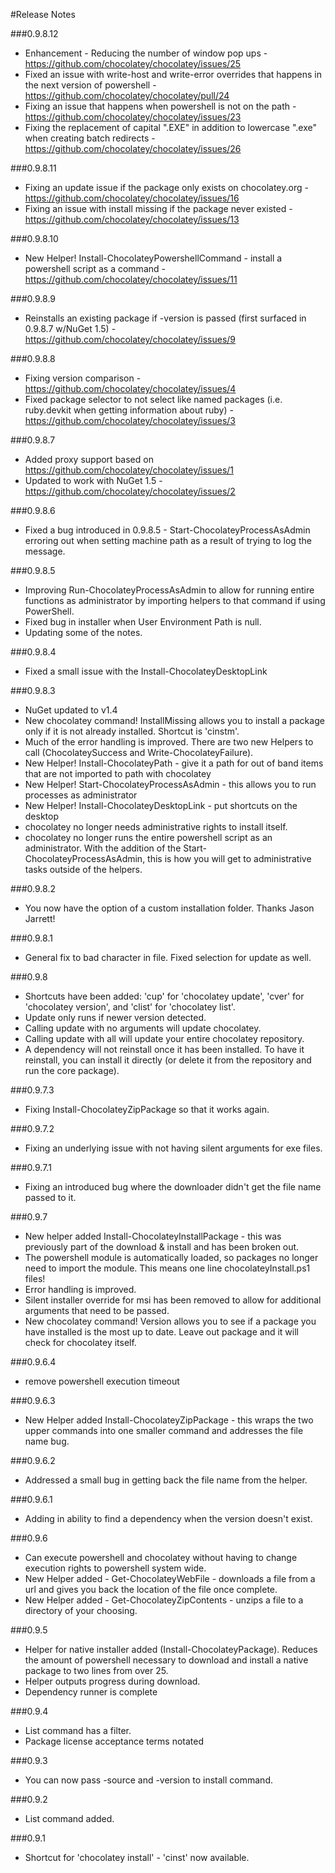 #Release Notes
  
###0.9.8.12
 * Enhancement - Reducing the number of window pop ups - https://github.com/chocolatey/chocolatey/issues/25  
 * Fixed an issue with write-host and write-error overrides that happens in the next version of powershell - https://github.com/chocolatey/chocolatey/pull/24  
 * Fixing an issue that happens when powershell is not on the path - https://github.com/chocolatey/chocolatey/issues/23  
 * Fixing the replacement of capital ".EXE" in addition to lowercase ".exe" when creating batch redirects - https://github.com/chocolatey/chocolatey/issues/26  
        
###0.9.8.11
 * Fixing an update issue if the package only exists on chocolatey.org - https://github.com/chocolatey/chocolatey/issues/16  
 * Fixing an issue with install missing if the package never existed - https://github.com/chocolatey/chocolatey/issues/13  
        
###0.9.8.10
 * New Helper! Install-ChocolateyPowershellCommand - install a powershell script as a command - https://github.com/chocolatey/chocolatey/issues/11  
      
###0.9.8.9
 * Reinstalls an existing package if -version is passed (first surfaced in 0.9.8.7 w/NuGet 1.5) - https://github.com/chocolatey/chocolatey/issues/9  
    
###0.9.8.8
 * Fixing version comparison - https://github.com/chocolatey/chocolatey/issues/4  
 * Fixed package selector to not select like named packages (i.e. ruby.devkit when getting information about ruby) - https://github.com/chocolatey/chocolatey/issues/3  
    
###0.9.8.7
 * Added proxy support based on https://github.com/chocolatey/chocolatey/issues/1  
 * Updated to work with NuGet 1.5 - https://github.com/chocolatey/chocolatey/issues/2  
  
###0.9.8.6
 * Fixed a bug introduced in 0.9.8.5 - Start-ChocolateyProcessAsAdmin erroring out when setting machine path as a result of trying to log the message.  
  
###0.9.8.5
 * Improving Run-ChocolateyProcessAsAdmin to allow for running entire functions as administrator by importing helpers to that command if using PowerShell.
 * Fixed bug in installer when User Environment Path is null.  
 * Updating some of the notes.
   
###0.9.8.4
 * Fixed a small issue with the Install-ChocolateyDesktopLink
  
###0.9.8.3
 * NuGet updated to v1.4
 * New chocolatey command! InstallMissing allows you to install a package only if it is not already installed. Shortcut is 'cinstm'.
 * Much of the error handling is improved. There are two new Helpers to call (ChocolateySuccess and Write-ChocolateyFailure).
 * New Helper! Install-ChocolateyPath - give it a path for out of band items that are not imported to path with chocolatey 
 * New Helper! Start-ChocolateyProcessAsAdmin - this allows you to run processes as administrator
 * New Helper! Install-ChocolateyDesktopLink - put shortcuts on the desktop
 * chocolatey no longer needs administrative rights to install itself.
 * chocolatey no longer runs the entire powershell script as an administrator. With the addition of the Start-ChocolateyProcessAsAdmin, this is how you will get to administrative tasks outside of the helpers.
  
###0.9.8.2
 * You now have the option of a custom installation folder. Thanks Jason Jarrett!
  
###0.9.8.1
 * General fix to bad character in file. Fixed selection for update as well.  
 
###0.9.8
 * Shortcuts have been added: 'cup' for 'chocolatey update', 'cver' for 'chocolatey version', and 'clist' for 'chocolatey list'.
 * Update only runs if newer version detected.
 * Calling update with no arguments will update chocolatey.
 * Calling update with all will update your entire chocolatey repository.
 * A dependency will not reinstall once it has been installed. To have it reinstall, you can install it directly (or delete it from the repository and run the core package).  
  
###0.9.7.3 
 * Fixing Install-ChocolateyZipPackage so that it works again.
  
###0.9.7.2 
 * Fixing an underlying issue with not having silent arguments for exe files.  
 
###0.9.7.1 
 * Fixing an introduced bug where the downloader didn't get the file name passed to it.  
  
###0.9.7
 * New helper added Install-ChocolateyInstallPackage - this was previously part of the download & install and has been broken out.
 * The powershell module is automatically loaded, so packages no longer need to import the module. This means one line chocolateyInstall.ps1 files!
 * Error handling is improved.
 * Silent installer override for msi has been removed to allow for additional arguments that need to be passed.
 * New chocolatey command! Version allows you to see if a package you have installed is the most up to date. Leave out package and it will check for chocolatey itself.
  
###0.9.6.4
 * remove powershell execution timeout
  
###0.9.6.3
 * New Helper added Install-ChocolateyZipPackage - this wraps the two upper commands into one smaller command and addresses the file name bug.
  
###0.9.6.2
 * Addressed a small bug in getting back the file name from the helper.
  
###0.9.6.1
 * Adding in ability to find a dependency when the version doesn't exist.
  
###0.9.6
 * Can execute powershell and chocolatey without having to change execution rights to powershell system wide.
 * New Helper added - Get-ChocolateyWebFile - downloads a file from a url and gives you back the location of the file once complete.
 * New Helper added - Get-ChocolateyZipContents - unzips a file to a directory of your choosing.
  
###0.9.5 
 * Helper for native installer added (Install-ChocolateyPackage). Reduces the amount of powershell necessary to download and install a native package to two lines from over 25.
 * Helper outputs progress during download.
 * Dependency runner is complete
  
###0.9.4 
 * List command has a filter.
 * Package license acceptance terms notated
  
###0.9.3 
 * You can now pass -source and -version to install command.
  
###0.9.2
 * List command added.  
  
###0.9.1 
 * Shortcut for 'chocolatey install' - 'cinst' now available.


